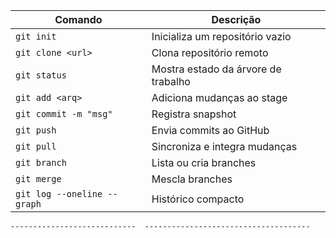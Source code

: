    | Comando                     | Descrição                           |
   | --------------------------- | ----------------------------------- |
   | `git init`                  | Inicializa um repositório vazio     |
   | `git clone <url>`           | Clona repositório remoto            |
   | `git status`                | Mostra estado da árvore de trabalho |
   | `git add <arq>`             | Adiciona mudanças ao stage          |
   | `git commit -m "msg"`       | Registra snapshot                   |
   | `git push`                  | Envia commits ao GitHub             |
   | `git pull`                  | Sincroniza e integra mudanças       |
   | `git branch`                | Lista ou cria branches              |
   | `git merge`                 | Mescla branches                     |
   | `git log --oneline --graph` | Histórico compacto                  |
    ----------------------------  -------------------------------------
   
